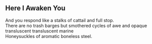 Here I Awaken You
-----------------
And you respond like a stalks of cattail and full stop.  
There are no trash barges but smothered cycles of awe and opaque transluscent transluscent marine  
Honeysuckles of aromatic boneless steel.  
